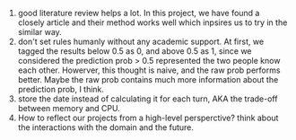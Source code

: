 1. good literature review helps a lot. In this project, we have found a closely article and their method works well which inpsires us to try in the similar way.
2. don't set rules humanly without any academic support. At first, we tagged the results below 0.5 as 0, and above 0.5 as 1, since we considered the prediction prob > 0.5 represented the two people know each other. Howerver, this thought is naive, and the raw prob performs better. Maybe the raw prob contains much more information about the prediction prob, I think.
3. store the date instead of calculating it for each turn, AKA the trade-off between memory and CPU.
4. How to reflect our projects from a high-level persperctive? think about the interactions with the domain and the future.
